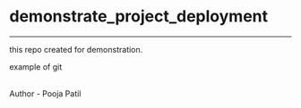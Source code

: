 # demonstrate_project_deployment
<hr>
this repo created for demonstration.
<p> example of git</p>
<br>
Author - Pooja Patil
